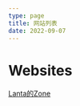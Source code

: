 ```yaml
---
type: page
title: 网站列表
date: 2022-09-07
---
```


# Websites
[Lanta的Zone](https://lanta.bangumi.cyou)